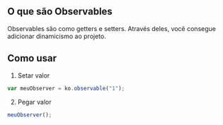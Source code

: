## O que são Observables

Observables são como getters e setters. Através deles, você consegue adicionar dinamicismo ao projeto.

## Como usar

1. Setar valor

```js
var meuObserver = ko.observable("1");
```

2. Pegar valor

```js
meuObserver();
```